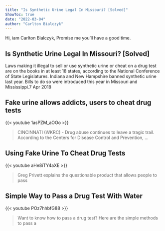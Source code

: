 ```yaml
---
title: "Is Synthetic Urine Legal In Missouri? [Solved]"
ShowToc: true 
date: "2022-03-04"
author: "Carlton Bialczyk" 
---
```


Hi, iam Carlton Bialczyk, Promise me you’ll have a good time.
## Is Synthetic Urine Legal In Missouri? [Solved]
Laws making it illegal to sell or use synthetic urine or cheat on a drug test are on the books in at least 18 states, according to the National Conference of State Legislatures. Indiana and New Hampshire banned synthetic urine last year. Bills to do so were introduced this year in Missouri and Mississippi.7 Apr 2018

## Fake urine allows addicts, users to cheat drug tests
{{< youtube 1asPZM_aOOo >}}
>CINCINNATI (WKRC) - Drug abuse continues to leave a tragic trail. According to the Centers for Disease Control and Prevention, ...

## Using Fake Urine To Cheat Drug Tests
{{< youtube aHe8iTY4aXE >}}
>Greg Privett explains the questionable product that allows people to pass 

## Simple Way to Pass a Drug Test With Water
{{< youtube POz7hhbfG88 >}}
>Want to know how to pass a drug test? Here are the simple methods to pass a 


